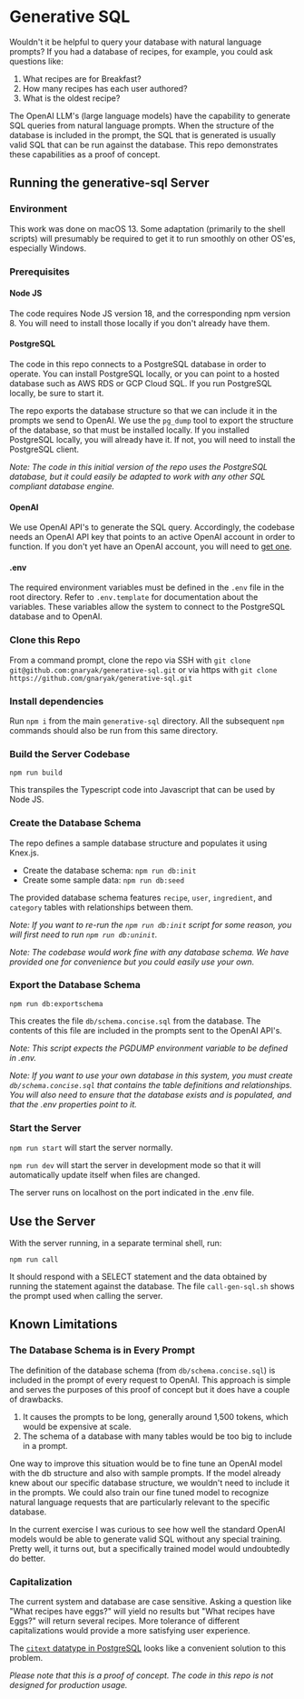 # Generative SQL

Wouldn't it be helpful to query your database with natural language prompts? If you had a database of recipes, for example, you could ask questions like:

1. What recipes are for Breakfast?
2. How many recipes has each user authored?
3. What is the oldest recipe?

The OpenAI LLM's (large language models) have the capability to generate SQL queries from natural language prompts. When the structure of the database is included in the prompt, the SQL that is generated is usually valid SQL that can be run against the database. This repo demonstrates these capabilities as a proof of concept.

## Running the generative-sql Server

### Environment

This work was done on macOS 13. Some adaptation (primarily to the shell scripts) will presumably be required to get it to run smoothly on other OS'es, especially Windows.

### Prerequisites

#### Node JS

The code requires Node JS version 18, and the corresponding npm version 8. You will need to install those locally if you don't already have them.

#### PostgreSQL

The code in this repo connects to a PostgreSQL database in order to operate. You can install PostgreSQL locally, or you can point to a hosted database such as AWS RDS or GCP Cloud SQL. If you run PostgreSQL locally, be sure to start it.

The repo exports the database structure so that we can include it in the prompts we send to OpenAI. We use the `pg_dump` tool to export the structure of the database, so that must be installed locally. If you installed PostgreSQL locally, you will already have it. If not, you will need to install the PostgreSQL client.

_Note: The code in this initial version of the repo uses the PostgreSQL database, but it could easily be adapted to work with any other SQL compliant database engine._

#### OpenAI

We use OpenAI API's to generate the SQL query. Accordingly, the codebase needs an OpenAI API key that points to an active OpenAI account in order to function. If you don't yet have an OpenAI account, you will need to [get one](https://platform.openai.com/signup).

#### .env

The required environment variables must be defined in the `.env` file in the root directory. Refer to `.env.template` for documentation about the variables. These variables allow the system to connect to the PostgreSQL database and to OpenAI.

### Clone this Repo

From a command prompt, clone the repo via SSH with
`git clone git@github.com:gnaryak/generative-sql.git`
or via https with
`git clone https://github.com/gnaryak/generative-sql.git`

### Install dependencies

Run `npm i` from the main `generative-sql` directory. All the subsequent `npm` commands should also be run from this same directory.

### Build the Server Codebase

`npm run build`

This transpiles the Typescript code into Javascript that can be used by Node JS.

### Create the Database Schema

The repo defines a sample database structure and populates it using Knex.js.

* Create the database schema: `npm run db:init`
* Create some sample data: `npm run db:seed`

The provided database schema features `recipe`, `user`, `ingredient`, and `category` tables with relationships between them.

_Note: If you want to re-run the `npm run db:init` script for some reason, you will first need to run `npm run db:uninit`._

_Note: The codebase would work fine with any database schema. We have provided one for convenience but you could easily use your own._

### Export the Database Schema

`npm run db:exportschema`

This creates the file `db/schema.concise.sql` from the database. The contents of this file are included in the prompts sent to the OpenAI API's.

_Note: This script expects the PGDUMP environment variable to be defined in .env._

_Note: If you want to use your own database in this system, you must create `db/schema.concise.sql` that contains the table definitions and relationships. You will also need to ensure that the database exists and is populated, and that the .env properties point to it._

### Start the Server

`npm run start` will start the server normally.

`npm run dev` will start the server in development mode so that it will automatically update itself when files are changed.

The server runs on localhost on the port indicated in the .env file.

## Use the Server

With the server running, in a separate terminal shell, run:

`npm run call`

It should respond with a SELECT statement and the data obtained by running the statement against the database. The file `call-gen-sql.sh` shows the prompt used when calling the server.

## Known Limitations

### The Database Schema is in Every Prompt

The definition of the database schema (from `db/schema.concise.sql`) is included in the prompt of every request to OpenAI. This approach is simple and serves the purposes of this proof of concept but it does have a couple of drawbacks.

1. It causes the prompts to be long, generally around 1,500 tokens, which would be expensive at scale.
2. The schema of a database with many tables would be too big to include in a prompt.

One way to improve this situation would be to fine tune an OpenAI model with the db structure and also with sample prompts. If the model already knew about our specific database structure, we wouldn't need to include it in the prompts. We could also train our fine tuned model to recognize natural language requests that are particularly relevant to the specific database.

In the current exercise I was curious to see how well the standard OpenAI models would be able to generate valid SQL without any special training. Pretty well, it turns out, but a specifically trained model would undoubtedly do better.

### Capitalization

The current system and database are case sensitive. Asking a question like "What recipes have eggs?" will yield no results but "What recipes have Eggs?" will return several recipes. More tolerance of different capitalizations would provide a more satisfying user experience.

The [`citext` datatype in PostgreSQL](https://www.postgresql.org/docs/current/citext.html) looks like a convenient solution to this problem. 

_Please note that this is a proof of concept. The code in this repo is not designed for production usage._